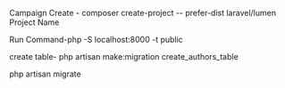 Campaign Create - composer create-project -- prefer-dist laravel/lumen Project Name

Run Command-php -S localhost:8000 -t public

create table- php artisan make:migration create_authors_table

php artisan migrate
